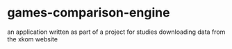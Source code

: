 # games-comparison-engine

an application written as part of a project for studies downloading data from the xkom website
